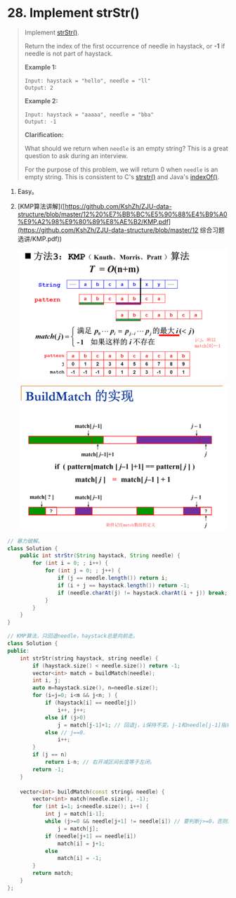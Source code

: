 # 28. Implement strStr()

> Implement [strStr()](http://www.cplusplus.com/reference/cstring/strstr/).
>
> Return the index of the first occurrence of needle in haystack, or **-1** if needle is not part of haystack.
>
> **Example 1:**
>
> ```
> Input: haystack = "hello", needle = "ll"
> Output: 2
> ```
>
> **Example 2:**
>
> ```
> Input: haystack = "aaaaa", needle = "bba"
> Output: -1
> ```
>
> **Clarification:**
>
> What should we return when `needle` is an empty string? This is a great question to ask during an interview.
>
> For the purpose of this problem, we will return 0 when `needle` is an empty string. This is consistent to C's [strstr()](http://www.cplusplus.com/reference/cstring/strstr/) and Java's [indexOf()](https://docs.oracle.com/javase/7/docs/api/java/lang/String.html#indexOf(java.lang.String)).

1. Easy。

2. [KMP算法讲解]([https://github.com/KshZh/ZJU-data-structure/blob/master/12%20%E7%BB%BC%E5%90%88%E4%B9%A0%E9%A2%98%E9%80%89%E8%AE%B2/KMP.pdf](https://github.com/KshZh/ZJU-data-structure/blob/master/12 综合习题选讲/KMP.pdf))

   ![](../img/kmp1.png)

   ![](../img/kmp2.png)

```java
// 暴力破解。
class Solution {
    public int strStr(String haystack, String needle) {
        for (int i = 0; ; i++) {
            for (int j = 0; ; j++) {
                if (j == needle.length()) return i;
                if (i + j == haystack.length()) return -1;
                if (needle.charAt(j) != haystack.charAt(i + j)) break;
            }
        }
    }
}
```

```cpp
// KMP算法，只回退needle，haystack总是向前走。
class Solution {
public:
    int strStr(string haystack, string needle) {
        if (haystack.size() < needle.size()) return -1;
        vector<int> match = buildMatch(needle);
        int i, j;
        auto m=haystack.size(), n=needle.size();
        for (i=j=0; i<m && j<n; ) {
            if (haystack[i] == needle[j])
                i++, j++;
            else if (j>0)
                j = match[j-1]+1; // 回退j，i保持不变。j-1和needle[j-1]指向的元素是相等的，所以要加一与haystack[i]比较。
            else // j==0.
                i++;
        }
        if (j == n)
            return i-n; // 右开减区间长度等于左闭。
        return -1;
    }
    
    vector<int> buildMatch(const string& needle) {
        vector<int> match(needle.size(), -1);
        for (int i=1; i<needle.size(); i++) {
            int j = match[i-1];
            while (j>=0 && needle[j+1] != needle[i]) // 要判断j>=0，否则虽然j+1必然>=0，但j可能为-1，则match[j]可能越界。
                j = match[j];
            if (needle[j+1] == needle[i])
                match[i] = j+1;
            else
                match[i] = -1;
        }
        return match;
    }
};
```

